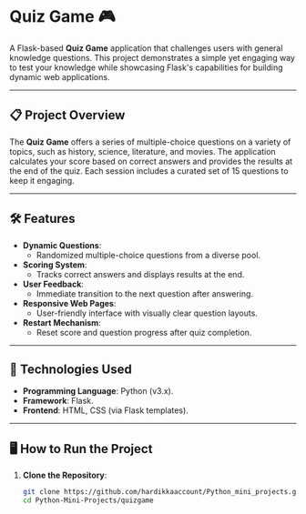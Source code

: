 # Quiz Game 🎮

A Flask-based **Quiz Game** application that challenges users with general knowledge questions. This project demonstrates a simple yet engaging way to test your knowledge while showcasing Flask's capabilities for building dynamic web applications.

---

## 📋 Project Overview

The **Quiz Game** offers a series of multiple-choice questions on a variety of topics, such as history, science, literature, and movies. The application calculates your score based on correct answers and provides the results at the end of the quiz. Each session includes a curated set of 15 questions to keep it engaging.

---

## 🛠️ Features

- **Dynamic Questions**:
  - Randomized multiple-choice questions from a diverse pool.
- **Scoring System**:
  - Tracks correct answers and displays results at the end.
- **User Feedback**:
  - Immediate transition to the next question after answering.
- **Responsive Web Pages**:
  - User-friendly interface with visually clear question layouts.
- **Restart Mechanism**:
  - Reset score and question progress after quiz completion.

---

## 🔧 Technologies Used

- **Programming Language**: Python (v3.x).
- **Framework**: Flask.
- **Frontend**: HTML, CSS (via Flask templates).

---

## 🖥️ How to Run the Project

1. **Clone the Repository**:
   ```bash
   git clone https://github.com/hardikkaaccount/Python_mini_projects.git
   cd Python-Mini-Projects/quizgame
